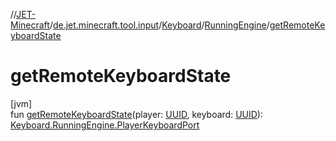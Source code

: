 //[JET-Minecraft](../../../../index.md)/[de.jet.minecraft.tool.input](../../index.md)/[Keyboard](../index.md)/[RunningEngine](index.md)/[getRemoteKeyboardState](get-remote-keyboard-state.md)

# getRemoteKeyboardState

[jvm]\
fun [getRemoteKeyboardState](get-remote-keyboard-state.md)(player: [UUID](https://docs.oracle.com/javase/8/docs/api/java/util/UUID.html), keyboard: [UUID](https://docs.oracle.com/javase/8/docs/api/java/util/UUID.html)): [Keyboard.RunningEngine.PlayerKeyboardPort](-player-keyboard-port/index.md)
